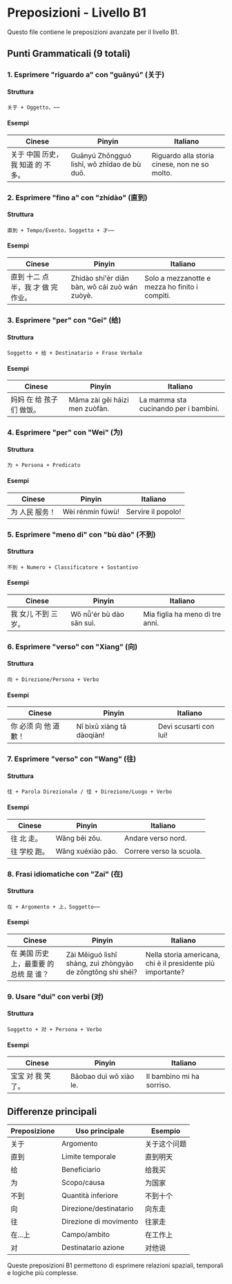 # Preposizioni - Livello B1

Questo file contiene le preposizioni avanzate per il livello B1.

## Punti Grammaticali (9 totali)

### 1. Esprimere "riguardo a" con "guānyú" (关于)

#### Struttura

```text
关于 + Oggetto，⋯⋯
```

#### Esempi

| Cinese | Pinyin | Italiano |
| -------- | -------- | ---------- |
| 关于 中国 历史，我 知道 的 不 多。 | Guānyú Zhōngguó lìshǐ, wǒ zhīdao de bù duō. | Riguardo alla storia cinese, non ne so molto. |

### 2. Esprimere "fino a" con "zhídào" (直到)

#### Struttura

```text
直到 + Tempo/Evento，Soggetto + 才⋯⋯
```

#### Esempi

| Cinese | Pinyin | Italiano |
| -------- | -------- | ---------- |
| 直到 十二 点 半，我 才 做 完 作业。 | Zhídào shí'èr diǎn bàn, wǒ cái zuò wán zuòyè. | Solo a mezzanotte e mezza ho finito i compiti. |

### 3. Esprimere "per" con "Gei" (给)

#### Struttura

```text
Soggetto + 给 + Destinatario + Frase Verbale
```

#### Esempi

| Cinese | Pinyin | Italiano |
| -------- | -------- | ---------- |
| 妈妈 在 给 孩子 们 做饭。 | Māma zài gěi háizi men zuòfàn. | La mamma sta cucinando per i bambini. |

### 4. Esprimere "per" con "Wei" (为)

#### Struttura

```text
为 + Persona + Predicato
```

#### Esempi

| Cinese | Pinyin | Italiano |
| -------- | -------- | ---------- |
| 为 人民 服务！ | Wèi rénmín fúwù! | Servire il popolo! |

### 5. Esprimere "meno di" con "bù dào" (不到)

#### Struttura

```text
不到 + Numero + Classificatore + Sostantivo
```

#### Esempi

| Cinese | Pinyin | Italiano |
| -------- | -------- | ---------- |
| 我 女儿 不到 三 岁。 | Wǒ nǚ'ér bù dào sān suì. | Mia figlia ha meno di tre anni. |

### 6. Esprimere "verso" con "Xiang" (向)

#### Struttura

```text
向 + Direzione/Persona + Verbo
```

#### Esempi

| Cinese | Pinyin | Italiano |
| -------- | -------- | ---------- |
| 你 必须 向 他 道歉！ | Nǐ bìxū xiàng tā dàoqiàn! | Devi scusarti con lui! |

### 7. Esprimere "verso" con "Wang" (往)

#### Struttura

```text
往 + Parola Direzionale / 往 + Direzione/Luogo + Verbo
```

#### Esempi

| Cinese | Pinyin | Italiano |
| -------- | -------- | ---------- |
| 往 北 走。 | Wǎng běi zǒu. | Andare verso nord. |
| 往 学校 跑。 | Wǎng xuéxiào pǎo. | Correre verso la scuola. |

### 8. Frasi idiomatiche con "Zai" (在)

#### Struttura

```text
在 + Argomento + 上，Soggetto⋯⋯
```

#### Esempi

| Cinese | Pinyin | Italiano |
| -------- | -------- | ---------- |
| 在 美国 历史 上，最重要 的 总统 是 谁？ | Zài Měiguó lìshǐ shàng, zuì zhòngyào de zǒngtǒng shì shéi? | Nella storia americana, chi è il presidente più importante? |

### 9. Usare "dui" con verbi (对)

#### Struttura

```text
Soggetto + 对 + Persona + Verbo
```

#### Esempi

| Cinese | Pinyin | Italiano |
| -------- | -------- | ---------- |
| 宝宝 对 我 笑 了。 | Bǎobao duì wǒ xiào le. | Il bambino mi ha sorriso. |

## Differenze principali

| Preposizione | Uso principale | Esempio |
| -------------- | ---------------- | --------- |
| 关于 | Argomento | 关于这个问题 |
| 直到 | Limite temporale | 直到明天 |
| 给 | Beneficiario | 给我买 |
| 为 | Scopo/causa | 为国家 |
| 不到 | Quantità inferiore | 不到十个 |
| 向 | Direzione/destinatario | 向东走 |
| 往 | Direzione di movimento | 往家走 |
| 在...上 | Campo/ambito | 在工作上 |
| 对 | Destinatario azione | 对他说 |

Queste preposizioni B1 permettono di esprimere relazioni spaziali, temporali e logiche più complesse.
